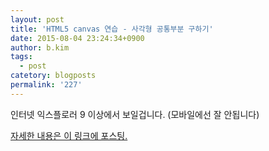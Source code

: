 ```yaml
---
layout: post
title: 'HTML5 canvas 연습 - 사각형 공통부분 구하기'
date: 2015-08-04 23:24:34+0900
author: b.kim
tags:
  - post
catetory: blogposts
permalink: '227'
---
```



  

  

인터넷 익스플로러 9 이상에서 보일겁니다. (모바일에선 잘 안됩니다)

[자세한 내용은 이 링크에 포스팅.](http://www.tibyte.kr/228)  

  

  



  

  


